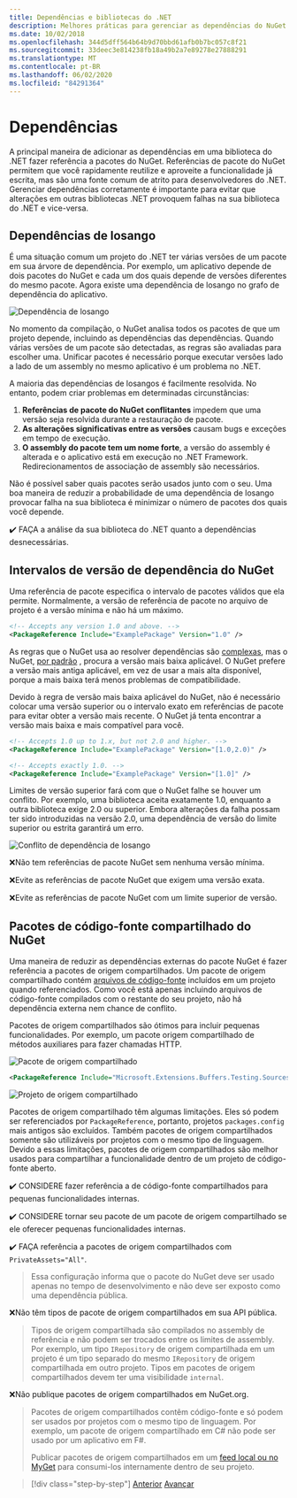 ```yaml
---
title: Dependências e bibliotecas do .NET
description: Melhores práticas para gerenciar as dependências do NuGet em bibliotecas do .NET.
ms.date: 10/02/2018
ms.openlocfilehash: 344d5dff564b64b9d70bbd61afb0b7bc057c8f21
ms.sourcegitcommit: 33deec3e814238fb18a49b2a7e89278e27888291
ms.translationtype: MT
ms.contentlocale: pt-BR
ms.lasthandoff: 06/02/2020
ms.locfileid: "84291364"
---
```

# <a name="dependencies"></a>Dependências

A principal maneira de adicionar as dependências em uma biblioteca do .NET fazer referência a pacotes do NuGet. Referências de pacote do NuGet permitem que você rapidamente reutilize e aproveite a funcionalidade já escrita, mas são uma fonte comum de atrito para desenvolvedores do .NET. Gerenciar dependências corretamente é importante para evitar que alterações em outras bibliotecas .NET provoquem falhas na sua biblioteca do .NET e vice-versa.

## <a name="diamond-dependencies"></a>Dependências de losango

É uma situação comum um projeto do .NET ter várias versões de um pacote em sua árvore de dependência. Por exemplo, um aplicativo depende de dois pacotes do NuGet e cada um dos quais depende de versões diferentes do mesmo pacote. Agora existe uma dependência de losango no grafo de dependência do aplicativo.

![Dependência de losango](./media/dependencies/diamond-dependency.png "Dependência de losango")

No momento da compilação, o NuGet analisa todos os pacotes de que um projeto depende, incluindo as dependências das dependências. Quando várias versões de um pacote são detectadas, as regras são avaliadas para escolher uma. Unificar pacotes é necessário porque executar versões lado a lado de um assembly no mesmo aplicativo é um problema no .NET.

A maioria das dependências de losangos é facilmente resolvida. No entanto, podem criar problemas em determinadas circunstâncias:

1. **Referências de pacote do NuGet conflitantes** impedem que uma versão seja resolvida durante a restauração de pacote.
2. **As alterações significativas entre as versões** causam bugs e exceções em tempo de execução.
3. **O assembly do pacote tem um nome forte**, a versão do assembly é alterada e o aplicativo está em execução no .NET Framework. Redirecionamentos de associação de assembly são necessários.

Não é possível saber quais pacotes serão usados junto com o seu. Uma boa maneira de reduzir a probabilidade de uma dependência de losango provocar falha na sua biblioteca é minimizar o número de pacotes dos quais você depende.

✔️ FAÇA a análise da sua biblioteca do .NET quanto a dependências desnecessárias.

## <a name="nuget-dependency-version-ranges"></a>Intervalos de versão de dependência do NuGet

Uma referência de pacote especifica o intervalo de pacotes válidos que ela permite. Normalmente, a versão de referência de pacote no arquivo de projeto é a versão mínima e não há um máximo.

```xml
<!-- Accepts any version 1.0 and above. -->
<PackageReference Include="ExamplePackage" Version="1.0" />
```

As regras que o NuGet usa ao resolver dependências são [complexas](/nuget/consume-packages/dependency-resolution), mas o NuGet, [por padrão](/nuget/consume-packages/install-use-packages-visual-studio#install-and-update-options) , procura a versão mais baixa aplicável. O NuGet prefere a versão mais antiga aplicável, em vez de usar a mais alta disponível, porque a mais baixa terá menos problemas de compatibilidade.

Devido à regra de versão mais baixa aplicável do NuGet, não é necessário colocar uma versão superior ou o intervalo exato em referências de pacote para evitar obter a versão mais recente. O NuGet já tenta encontrar a versão mais baixa e mais compatível para você.

```xml
<!-- Accepts 1.0 up to 1.x, but not 2.0 and higher. -->
<PackageReference Include="ExamplePackage" Version="[1.0,2.0)" />

<!-- Accepts exactly 1.0. -->
<PackageReference Include="ExamplePackage" Version="[1.0]" />
```

Limites de versão superior fará com que o NuGet falhe se houver um conflito. Por exemplo, uma biblioteca aceita exatamente 1.0, enquanto a outra biblioteca exige 2.0 ou superior. Embora alterações da falha possam ter sido introduzidas na versão 2.0, uma dependência de versão do limite superior ou estrita garantirá um erro.

![Conflito de dependência de losango](./media/dependencies/diamond-dependency-conflict.png "Conflito de dependência de losango")

❌Não tem referências de pacote NuGet sem nenhuma versão mínima.

❌Evite as referências de pacote NuGet que exigem uma versão exata.

❌Evite as referências de pacote NuGet com um limite superior de versão.

## <a name="nuget-shared-source-packages"></a>Pacotes de código-fonte compartilhado do NuGet

Uma maneira de reduzir as dependências externas do pacote NuGet é fazer referência a pacotes de origem compartilhados. Um pacote de origem compartilhado contém [arquivos de código-fonte](/nuget/reference/nuspec#including-content-files) incluídos em um projeto quando referenciados. Como você está apenas incluindo arquivos de código-fonte compilados com o restante do seu projeto, não há dependência externa nem chance de conflito.

Pacotes de origem compartilhados são ótimos para incluir pequenas funcionalidades. Por exemplo, um pacote origem compartilhado de métodos auxiliares para fazer chamadas HTTP.

![Pacote de origem compartilhado](./media/dependencies/shared-source-package.png "Pacote de origem compartilhado")

```xml
<PackageReference Include="Microsoft.Extensions.Buffers.Testing.Sources" PrivateAssets="All" Version="1.0" />
```

![Projeto de origem compartilhado](./media/dependencies/shared-source-project.png "Projeto de origem compartilhado")

Pacotes de origem compartilhado têm algumas limitações. Eles só podem ser referenciados por `PackageReference`, portanto, projetos `packages.config` mais antigos são excluídos. Também pacotes de origem compartilhados somente são utilizáveis por projetos com o mesmo tipo de linguagem. Devido a essas limitações, pacotes de origem compartilhados são melhor usados para compartilhar a funcionalidade dentro de um projeto de código-fonte aberto.

✔️ CONSIDERE fazer referência a de código-fonte compartilhados para pequenas funcionalidades internas.

✔️ CONSIDERE tornar seu pacote de um pacote de origem compartilhado se ele oferecer pequenas funcionalidades internas.

✔️ FAÇA referência a pacotes de origem compartilhados com `PrivateAssets="All"`.

> Essa configuração informa que o pacote do NuGet deve ser usado apenas no tempo de desenvolvimento e não deve ser exposto como uma dependência pública.

❌Não têm tipos de pacote de origem compartilhados em sua API pública.

> Tipos de origem compartilhada são compilados no assembly de referência e não podem ser trocados entre os limites de assembly. Por exemplo, um tipo `IRepository` de origem compartilhada em um projeto é um tipo separado do mesmo `IRepository` de origem compartilhada em outro projeto. Tipos em pacotes de origem compartilhados devem ter uma visibilidade `internal`.

❌Não publique pacotes de origem compartilhados em NuGet.org.

> Pacotes de origem compartilhados contêm código-fonte e só podem ser usados por projetos com o mesmo tipo de linguagem. Por exemplo, um pacote de origem compartilhado em C# não pode ser usado por um aplicativo em F#.
>
> Publicar pacotes de origem compartilhados em um [feed local ou no MyGet](./publish-nuget-package.md) para consumi-los internamente dentro de seu projeto.

>[!div class="step-by-step"]
>[Anterior](nuget.md) 
> [Avançar](sourcelink.md)
